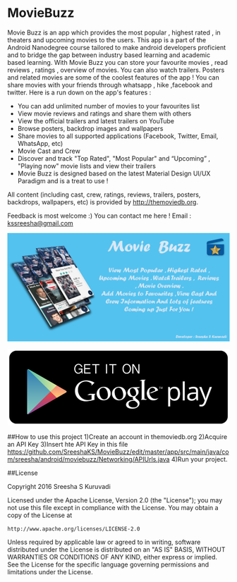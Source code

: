 # MovieBuzz

Movie Buzz is an app which provides the most popular , highest rated , in theaters and upcoming movies to the users. This app is a part of the Android Nanodegree course tailored to make android developers proficient and to bridge the gap between industry based learning and academic based learning. 
With Movie Buzz you can store your favourite movies , read reviews , ratings , overview of movies. You can also watch trailers. Posters and related movies are some of the coolest features of the app ! You can share movies with your friends through whatsapp , hike ,facebook and twitter. 
Here is a run down on the app's features :
* You can add unlimited number of movies to your favourites list
* View movie reviews and ratings and share them with others
* View the official trailers and latest trailers on YouTube
* Browse posters, backdrop images and wallpapers
* Share movies to all supported applications (Facebook, Twitter, Email, WhatsApp, etc)
* Movie Cast and Crew 
* Discover and track "Top Rated", "Most Popular" and “Upcoming” , "Playing now" movie lists and view their trailers
* Movie Buzz is designed based on the latest Material Design UI/UX Paradigm and is a treat to use !

All content (including cast, crew, ratings, reviews, trailers, posters, backdrops, wallpapers, etc) is provided by http://themoviedb.org.

Feedback is most welcome :) 
You can contact me here !
Email : kssreesha@gmail.com

[![](https://github.com/SreeshaKS/MovieBuzz/blob/master/MovieBuzzINfoGraphic.png)](https://play.google.com/store/apps/details?id=com.sreesha.android.moviebuzz)

[![](https://github.com/SreeshaKS/MovieBuzz/blob/master/GooglePlayButton.png)](https://play.google.com/store/apps/details?id=com.sreesha.android.moviebuzz)


##How to use this project
1)Create an account in themoviedb.org
2)Acquire an API Key
3)Insert hte API Key in this file 
https://github.com/SreeshaKS/MovieBuzz/edit/master/app/src/main/java/com/sreesha/android/moviebuzz/Networking/APIUrls.java
4)Run your project.


##License

Copyright 2016 Sreesha S Kuruvadi

Licensed under the Apache License, Version 2.0 (the "License");
you may not use this file except in compliance with the License.
You may obtain a copy of the License at

    http://www.apache.org/licenses/LICENSE-2.0

Unless required by applicable law or agreed to in writing, software
distributed under the License is distributed on an "AS IS" BASIS,
WITHOUT WARRANTIES OR CONDITIONS OF ANY KIND, either express or implied.
See the License for the specific language governing permissions and
limitations under the License.
